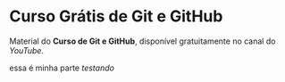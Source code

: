 # Curso Grátis de Git e GitHub
Material do **Curso de Git e GitHub**, disponível gratuitamente no canal do *YouTube*.

essa é minha parte *testando* 
